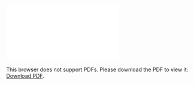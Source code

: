 <object data="christ-in-song/CIS1908pdfs/633.pdf" type="application/pdf" width="100%" height="1024px">
    <embed src="christ-in-song/CIS1908pdfs/633.pdf">
        <p>This browser does not support PDFs. Please download the PDF to view it: <a href="christ-in-song/CIS1908pdfs/633.pdf">Download PDF</a>.</p>
    </embed>
</object>
